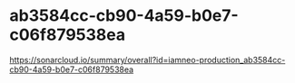 # ab3584cc-cb90-4a59-b0e7-c06f879538ea
https://sonarcloud.io/summary/overall?id=iamneo-production_ab3584cc-cb90-4a59-b0e7-c06f879538ea

